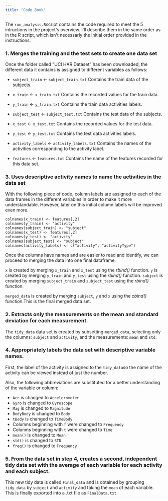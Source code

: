 ```yaml
---
title: "Code Book"
---
```


The `run_analysis.R`script contains the code required to meet the 5 intructions in the project's overview. I'll describe them in the same order as in the R script, which isn't necessarly the initial order provided in the instructions. 

### 1.  Merges the training and the test sets to create one data set

Once the folder called "UCI HAR Dataset" has been downloaded, the different data it contains is assigned to different variables as follows:

* `subject_train` <- `subject_train.txt`
Contains the train data of the subjects.
* `x_train` <- `x_train.txt`
Contains the recorded values for the train data.
* `y_train` <- `y_train.txt`
Contains the train data activities labels. 

* `subject_test` <- `subject_test.txt`
Contains the test data of the subjects.
* `x_test` <- `x_test.txt`
Contains the recorded values for the test data.
* `y_test` <- `y_test.txt`
Contains the test data activities labels. 

* `activity_labels` <- `activity_labels.txt`
Contains the names of the activities corresponding to the activity label.
* `features` <- `features.txt`
Contains the name of the features recorded for this data set.


### 3. Uses descriptive activity names to name the activities in the data set

With the following piece of code, column labels are assigned to each of the data frames in the different variables in order to make it more understandable. However, later on this initial column labels will be improved even more. 
```
colnames(x_train) <- features[,2]
colnames(y_train) <- "activity"
colnames(subject_train) <- "subject"
colnames(x_test) <- features[,2]
colnames(y_test) <- "activity"
colnames(subject_test) <- "subject"
colnames(activity_labels) <- c("activity", "activityType")
```

Once the columns have names and are easier to read and identify, we can proceed to merging the data into one final dataframe. 

`x` is created by merging `x_train` and `x_test` using the *rbind()* function.
`y` is created by merging `y_train` and `y_test` using the *rbind()* function.
`subject` is created by merging `subject_train` and `subject_test` using the *rbind()* function.

`merged_data` is created by merging `subject`, `y` and `x` using the *cbind()* function.This is the final merged data set. 

### 2. Extracts only the measurements on the mean and standard deviation for each measurement.

The `tidy_data` data set is created by subsetting `merged_data`, selecting only the columns: `subject` and `activity`, and the measurements: `mean` and `std`.

### 4. Appropriately labels the data set with descriptive variable names.

First, the label of the activity is assigned to the `tidy_data`so the name of the activity can be viewed instead of just the number. 

Also, the following abbreviations are substituted for a better understanding of the variable or column: 

* `Acc` is changed to `Accelerometer`
* `Gyro` is changed to `Gyroscope`
* `Mag` is changed to `Magnitude`
* `BodyBody` is changed to `Body`
* `tBody` is changed to `TimeBody`
* Columns beginning with `f` were changed to `Frequency`
* Columns beginning with `t` were changed to `Time`
* `mean()` is changed to `Mean`
* `std()` is changed to `STD`
* `freq()` is changed to `Frequency`

### 5. From the data set in step 4, creates a second, independent tidy data set with the average of each variable for each activity and each subject.

This new tidy data is called `Final_data` and is obtained by grouping `tidy_data` by `subject` and `activity` and taking the `mean` of each variable. 
This is finally exported into a .txt file as `FinalData.txt`.


